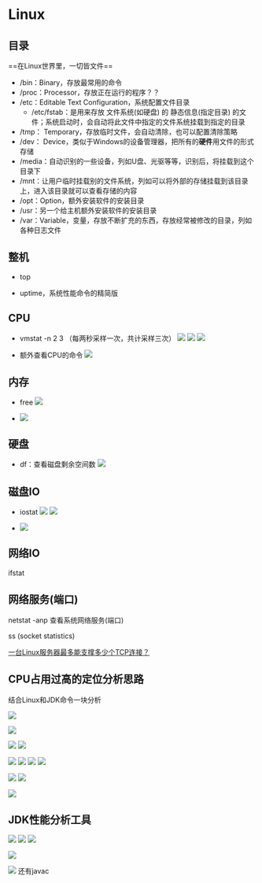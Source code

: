 # Linux



## 



## 目录

==在Linux世界里，一切皆文件==

- /bin：Binary，存放最常用的命令
- /proc：Processor，存放正在运行的程序？？
- /etc：Editable Text Configuration，系统配置文件目录
  - /etc/fstab：是用来存放 文件系统(如硬盘) 的 静态信息(指定目录) 的文件；系统启动时，会自动将此文件中指定的文件系统挂载到指定的目录
- /tmp： Temporary，存放临时文件，会自动清除，也可以配置清除策略
- /dev： Device，类似于Windows的设备管理器，把所有的**硬件**用文件的形式存储
- /media：自动识别的一些设备，列如U盘、光驱等等，识别后，将挂载到这个目录下
- /mnt：让用户临时挂载别的文件系统，列如可以将外部的存储挂载到该目录上，进入该目录就可以查看存储的内容
- /opt：Option，额外安装软件的安装目录
- /usr：另一个给主机额外安装软件的安装目录
- /var：Variable，变量，存放不断扩充的东西，存放经常被修改的目录，列如各种日志文件








## 整机
- top

- uptime，系统性能命令的精简版




## CPU
- vmstat -n 2 3    （每两秒采样一次，共计采样三次）
    ![](Linux.assets/20200123213355384_6841.png )
    ![](Linux.assets/20200123213736436_25428.png )
    ![](Linux.assets/20200123214423016_20485.png )

    
    
- 额外查看CPU的命令
    ![](Linux.assets/20200123214136645_886.png )





## 内存

- free
    ![](Linux.assets/20200123214730016_31588.png )

- ![](Linux.assets/20200123214917147_16852.png )


## 硬盘
- df：查看磁盘剩余空间数
    ![](Linux.assets/20200123215159985_25033.png)





## 磁盘IO

- iostat
    ![](Linux.assets/20200123215509747_334.png )
    ![](Linux.assets/20200123215622305_22791.png )

- ![](Linux.assets/20200123215835278_20913.png )


## 网络IO
 ifstat



## 网络服务(端口)

netstat -anp 查看系统网络服务(端口)

ss (socket statistics)

 [一台Linux服务器最多能支撑多少个TCP连接？](https://mp.weixin.qq.com/s/J0Abwz20IO9N0NxooSEKXQ)	





## CPU占用过高的定位分析思路

结合Linux和JDK命令一块分析

![](Linux.assets/20200123224508327_15466.png )

![](Linux.assets/20200123224711828_23083.png )

![](Linux.assets/20200123224751769_29247.png )
![](Linux.assets/20200123221021232_999.png )

![](Linux.assets/20200123224825494_16492.png )
![](Linux.assets/20200123224843018_4955.png )
![](Linux.assets/20200123225544073_8217.png )
![](Linux.assets/20200123225717078_28525.png )

![](Linux.assets/20200123225841227_20026.png )
![](Linux.assets/20200123225936764_805.png )

![](Linux.assets/20200123230047886_2399.png )

## JDK性能分析工具

![](Linux.assets/20200124082304657_23337.png )
![](Linux.assets/20200124082243019_16471.png )
![](Linux.assets/20200124082338256_32190.png )

![](Linux.assets/20200124081551618_22122.png)

![](Linux.assets/20200124081737518_21039.png )
还有javac
